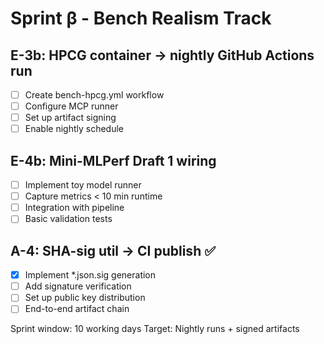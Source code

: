 # Sprint β - Bench Realism Track

## E-3b: HPCG container → nightly GitHub Actions run
- [ ] Create bench-hpcg.yml workflow
- [ ] Configure MCP runner
- [ ] Set up artifact signing
- [ ] Enable nightly schedule

## E-4b: Mini-MLPerf Draft 1 wiring
- [ ] Implement toy model runner
- [ ] Capture metrics < 10 min runtime
- [ ] Integration with pipeline
- [ ] Basic validation tests

## A-4: SHA-sig util → CI publish ✅
- [x] Implement *.json.sig generation
- [ ] Add signature verification
- [ ] Set up public key distribution
- [ ] End-to-end artifact chain

Sprint window: 10 working days
Target: Nightly runs + signed artifacts

